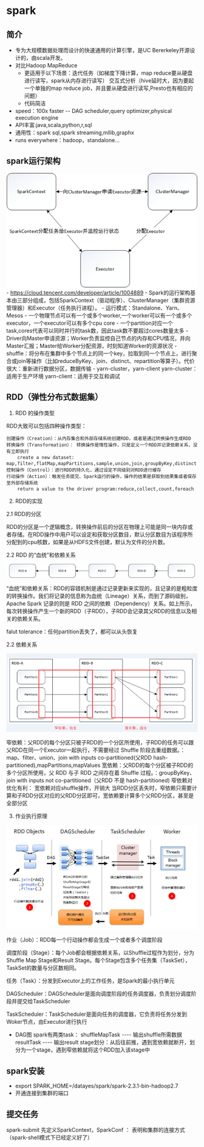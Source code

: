 # spark

## 简介
- 专为大规模数据处理而设计的快速通用的计算引擎，是UC Bererkeley开源设计的，由scala开发。
- 对比Hadoop MapReduce
  - 更适用于以下场景：迭代任务（如梯度下降计算，map reduce要从硬盘进行读写，spark从内存进行读写）
                  交互式分析（hive延时大，因为要起一个单独的map reduce job，并且要从硬盘进行读写,Presto也有相应的问题）
  - 代码简洁                
- speed：100x faster -- DAG scheduler,query optimizer,physical execution engine
- API丰富:java,scala,python,r,sql  
- 通用性：spark sql,spark streaming,mllib,graphx
- runs everywhere：hadoop，standalone...

## spark运行架构 

   ![spark运行架构](spark运行架构.png)
	- https://cloud.tencent.com/developer/article/1004889
	- Spark的运行架构基本由三部分组成，包括SparkContext（驱动程序）、ClusterManager（集群资源管理器）和Executor（任务执行进程）。 
	- 运行模式：Standalone、Yarn、Mesos
	- 一个物理节点可以有一个或多个worker,一个worker可以有一个或多个executor，一个executor可以有多个cpu core
	- 一个partition对应一个task,cores代表可以同时并行的task数，因此task数不要超过cores数量太多
	- Driver向Master申请资源；Worker负责监控自己节点的内存和CPU情况，并向Master汇报；Master给Worker分配资源，时刻知道Worker的资源状况
	- shuffle：将分布在集群中多个节点上的同一个key，拉取到同一个节点上，进行聚合或join等操作（比如reduceByKey、join、distinct、repartition等算子）。代价很大：重新进行数据分区，数据传输
	- yarn-cluster，yarn-client
	yarn-cluster：适用于生产环境
	yarn-client：适用于交互和调试

##  RDD（弹性分布式数据集）

1. RDD 的操作类型　

RDD大致可以包括四种操作类型：

    创建操作（Creation）：从内存集合和外部存储系统创建RDD，或者是通过转换操作生成RDD
    转换操作（Transformation）： 转换操作是惰性操作，只是定义一个RDD并记录依赖关系，没有立即执行　
		create a new dataset: map,filter,flatMap,mapPartitions,sample,union,join,groupByKey,distinct
    控制操作（Control）：进行RDD的持久化，通过设定不同级别对RDD进行缓存
    行动操作（Action）：触发任务提交、Spark运行的操作，操作的结果是获取到结果集或者保存至外部存储系统　
		return a value to the driver program:reduce,collect,count,foreach

2. RDD的实现

2.1 RDD的分区

RDD的分区是一个逻辑概念，转换操作前后的分区在物理上可能是同一块内存或者存储。在RDD操作中用户可以设定和获取分区数目，默认分区数目为该程序所分配到的cpu核数，如果是从HDFS文件创建，默认为文件的分片数。

2.2 RDD 的“血统”和依赖关系

![RDD的血统](RDD的血统.png)

“血统”和依赖关系：RDD的容错机制是通过记录更新来实现的，且记录的是粗粒度的转换操作。我们将记录的信息称为血统（Lineage）关系，而到了源码级别，Apache Spark 记录的则是 RDD 之间的依赖（Dependency）关系。如上所示，每次转换操作产生一个新的RDD（子RDD），子RDD会记录其父RDD的信息以及相关的依赖关系。　

falut tolerance：任何partition丢失了，都可以从头恢复

2.2 依赖关系

![窄依赖宽依赖](窄依赖宽依赖.png)

窄依赖：父RDD的每个分区只被子RDD的一个分区所使用，子RDD的任务可以跟父RDD在同一个Executor一起执行，不需要经过 Shuffle 阶段去重组数据。：map、filter、union、join with inputs co-partitioned(父RDD hash-partitioned),mapPartitions,mapValues
宽依赖：父RDD的每个分区被子RDD的多个分区所使用，父 RDD 与子 RDD 之间存在着 Shuffle 过程。：groupByKey、join with inputs not co-partitioned（父RDD 不是 hash-partitioned)
窄依赖对优化有利：
  宽依赖对应shuffle操作，开销大
  当RDD分区丢失时，窄依赖只需要计算和子RDD分区对应的父RDD分区即可，宽依赖要计算多个父RDD分区，甚至是全部分区

3. 作业执行原理

![作业执行原理](作业执行原理.png)

作业（Job）：RDD每一个行动操作都会生成一个或者多个调度阶段
 
调度阶段（Stage）：每个Job都会根据依赖关系，以Shuffle过程作为划分，分为Shuffle Map Stage和Result Stage。每个Stage包含多个任务集（TaskSet），TaskSet的数量与分区数相同。　

任务（Task）：分发到Executor上的工作任务，是Spark的最小执行单元　
 
DAGScheduler：DAGScheduler是面向调度阶段的任务调度器，负责划分调度阶段并提交给TaskScheduler　

TaskScheduler：TaskScheduler是面向任务的调度器，它负责将任务分发到Woker节点，由Executor进行执行　

- DAG图
spark有两类task： shuffleMapTask ---- 输出shuffle所需数据
                 resultTask ---- 输出result
stage划分：从后往前推，遇到宽依赖就断开，划分为一个stage，遇到窄依赖就将这个RDD加入该stage中                 

## spark安装
- export SPARK_HOME=/datayes/spark/spark-2.3.1-bin-hadoop2.7
- 开通连接到集群的端口

## 提交任务
  spark-submit
  先定义SparkContext，SparkConf ： 表明和集群的连接方式 （spark-shell模式下已经定义好了）


  
  
